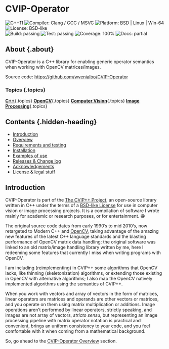 # CVIP-Operator

![C++11](https://img.shields.io/badge/C++-11-informational)
![Compiler: Clang / GCC / MSVC](https://img.shields.io/badge/compilers-Clang%20%2F%20GCC%20%2F%20MSVC-informational)
![Platform: BSD | Linux | Win-64](https://img.shields.io/badge/platform-BSD--64%20%7C%20Linux--64%20%7C%20Win--64-informational)
![License: BSD-like](https://img.shields.io/badge/license-BSD--like-informational)  
![Build: passing](https://img.shields.io/badge/build-passing-success)
![Test: passing](https://img.shields.io/badge/tests-8%20passed%2C%200%20failed%2C%200%20skipped-success)
![Coverage: 100%](https://img.shields.io/badge/coverage-100%25-success)
![Docs: partial](https://img.shields.io/badge/docs-partial-yellow)

## About {.about}

CVIP-Operator is a C++ library for enabling generic operator semantics when
working with OpenCV matrices/images.

Source code: <https://github.com/wvenialbo/CVIP-Operator>

### Topics {.topics}

[**C++**](https://github.com/topics/cpp){.topics}
[**OpenCV**](https://github.com/topics/opencv){.topics}
[**Computer Vision**](https://github.com/topics/computer-vision){.topics}
[**Image Processing**](https://github.com/topics/image-processing){.topics}

## Contents {.hidden-heading}

- [Introduction](#introduction)
- [Overview](overview.md)
- [Requirements and testing](requirements.md)
- [Installation](installation.md)
- [Examples of use](examples.md)
- [Releases & Change log](releases.md)
- [Acknowledgements](acknowledgements.md)
- [License & legal stuff](legal.md)

## Introduction

CVIP-Operator is part of the [The CVIP++ Project][cvip-project], an open-source
library written in C++ under the terms of a [BSD-like License](legal.md) for use
in computer vision or image processing projects. It is a compilation of software
I wrote mainly for academic or research purposes, or for entertainment. 😁

The original source code dates from early 1990ʼs to mid 2010ʼs, now retargeted
to Modern C++ and [OpenCV][opencv], taking advantage of the amazing new features
of the latest C++ language standards and the blasting performance of OpenCV
matrix data handling; the original software was linked to an old matrix/image
handling library written by me, here I redeeming some features that currently I
miss when writing programs with OpenCV.

I am including (reimplementing) in CVIP++ some algorithms that OpenCV lacks,
like thinning (skeletonization) algorithms, or extending those existing in
OpenCV with alternative algorithms; I also map the OpenCV natively implemented
algorithms using the semantics of CVIP++.

When you work with vectors and array of vectors in the form of matrices, linear
operators are matrices and operands are other vectors or matrices, and you
operate on them using matrix multiplication or additions. Image operations
arenʼt performed by linear operators, strictly speaking, and images are not
array of vectors, *stricto sensu*, but representing an image processing pipeline
with matrix operator notation is practical and convenient, brings an uniform
consistency to your code, and you feel comfortable with it when coming from a
mathematical background.

So, go ahead to the [CVIP-Operator Overview](overview.md) section.

[cvip-project]: https://github.com/wvenialbo/CVIP "The CVIP++ Project"
[opencv]: https://opencv.org/ "OpenCV.org"
